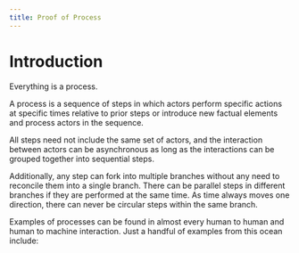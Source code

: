 ```yaml
---
title: Proof of Process
---
```


# Introduction

Everything is a process.

A process is a sequence of steps in which actors perform specific actions at specific times relative to prior steps or introduce new factual elements and process actors in the sequence.

All steps need not include the same set of actors, and the interaction between actors can be asynchronous as long as the interactions can be grouped together into sequential steps.

Additionally, any step can fork into multiple branches without any need to reconcile them into a single branch. There can be parallel steps in different branches if they are performed at the same time. As time always moves one direction, there can never be circular steps within the same branch.

Examples of processes can be found in almost every human to human and human to machine interaction. Just a handful of examples from this ocean include:
